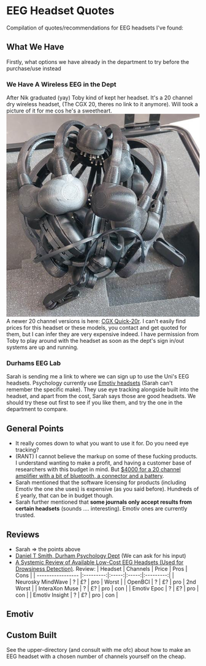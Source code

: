 # EEG Headset Quotes
Compilation of quotes/recommendations for EEG headsets I've found:

## What We Have
Firstly, what options we have already in the department to try before the purchase/use instead

### We Have A Wireless EEG in the Dept
After Nik graduated (yay) Toby kind of kept her headset. It's a 20 channel dry wireless headset, (The CGX 20, theres no link to it anymore). Will took a picture of it for me cos he's a sweetheart.
![](imgs/dept_cgx20.png)<br>
A newer 20 channel versions is here: [CGX Quick-20r](https://www.cgxsystems.com/quick-20r). I can't easily find prices for this headset or these models, you contact and get quoted for them, but I can infer they are very expensive indeed.
I have permission from Toby to play around with the headset as soon as the dept's sign in/out systems are up and running.

### Durhams EEG Lab
Sarah is sending me a link to where we can sign up to use the Uni's EEG headsets. Psychology currently use [Emotiv headsets](https://www.emotiv.com/) (Sarah can't remember the specific make). They use eye tracking alongside built into the headset, and apart from the cost, Sarah says those are good headsets. We should try these out first to see if you like them, and try the one in the department to compare.

## General Points
- It really comes down to what you want to use it for. Do you need eye tracking? 
- (RANT) I cannot believe the markup on some of these fucking products. I understand wanting to make a profit, and having a customer base of researchers with this budget in mind. But [$4000 for a 20 channel amplifier with a bit of bluetooth, a connector and a battery](http://www.physio-tech.co.jp/products/cognionics/pdf/cognionics2019.pdf).
- Sarah mentioned that the software licensing for products (including Emotiv the one she uses) is expensive (as you said before). Hundreds of £ yearly, that can be in budget though.
- Sarah further mentioned that **some journals only accept results from certain headsets** (sounds .... interesting). Emotiv ones are currently trusted.

## Reviews
- Sarah => the points above
- [Daniel T Smith, Durham Psychology Dept](https://www.dur.ac.uk/research/directory/staff/?mode=staff&id=2836) (We can ask for his input)
- [A Systemic Review of Available Low-Cost EEG Headsets (Used for Drowsiness Detection)](https://www.frontiersin.org/articles/10.3389/fninf.2020.553352/full). Review:
| Headset           | Channels  | Price | Pros  | Cons      |
| ----------------- |:---------:|:-----:|:-----:|:---------:|
| Neurosky MindWave | ?         | £?    | pro   | Worst     |
| OpenBCI           | ?         | £?    | pro   | 2nd Worst |
| InteraXon Muse    | ?         | £?    | pro   | con       |
| Emotiv Epoc       | ?         | £?    | pro   | con       |
| Emotiv Insight    | ?         | £?    | pro   | con       |

## Emotiv


## Custom Built
See the upper-directory (and consult with me ofc) about how to make an EEG headset with a chosen number of channels yourself on the cheap.
